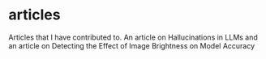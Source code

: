 # articles
Articles that I have contributed to.
An article on Hallucinations in LLMs and an article on Detecting the Effect of Image Brightness on Model Accuracy
